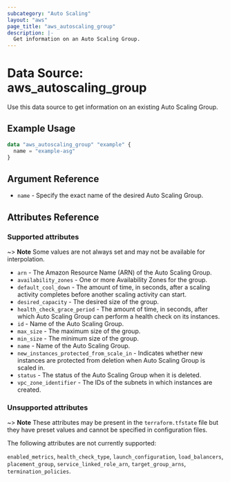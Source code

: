 ```yaml
---
subcategory: "Auto Scaling"
layout: "aws"
page_title: "aws_autoscaling_group"
description: |-
  Get information on an Auto Scaling Group.
---
```


# Data Source: aws_autoscaling_group

Use this data source to get information on an existing Auto Scaling Group.

## Example Usage

```terraform
data "aws_autoscaling_group" "example" {
  name = "example-asg"
}
```

## Argument Reference

* `name` - Specify the exact name of the desired Auto Scaling Group.

## Attributes Reference

### Supported attributes

~> **Note** Some values are not always set and may not be available for interpolation.

* `arn` - The Amazon Resource Name (ARN) of the Auto Scaling Group.
* `availability_zones` - One or more Availability Zones for the group.
* `default_cool_down` - The amount of time, in seconds, after a scaling activity completes before another scaling activity can start.
* `desired_capacity` - The desired size of the group.
* `health_check_grace_period` - The amount of time, in seconds, after which Auto Scaling Group can perform a health check on its instances.
* `id` - Name of the Auto Scaling Group.
* `max_size` - The maximum size of the group.
* `min_size` - The minimum size of the group.
* `name` - Name of the Auto Scaling Group.
* `new_instances_protected_from_scale_in` - Indicates whether new instances are protected from deletion when Auto Scaling Group is scaled in.
* `status` -  The status of the Auto Scaling Group when it is deleted.
* `vpc_zone_identifier` - The IDs of the subnets in which instances are created.

### Unsupported attributes

~> **Note** These attributes may be present in the `terraform.tfstate` file but they have preset values and cannot be specified in configuration files.

The following attributes are not currently supported:

`enabled_metrics`, `health_check_type`, `launch_configuration`, `load_balancers`, `placement_group`, `service_linked_role_arn`, `target_group_arns`, `termination_policies`.
